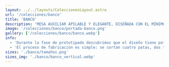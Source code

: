 ```yaml
---
layout: ../../layouts/ColeccionesLayout.astro
url: '/colecciones/banco'
title: 'BANCO'
description: 'MESA AUXILIAR APILABLE Y ELEGANTE, DISEÑADA CON EL MÍNIMO MATERIAL Y PEGAMENTO, UTILIZANDO JUNTAS MECÁNICAS FÁCILES DE ENSAMBLAR Y DESMONTAR PARA FACILITAR SU MANTENIMIENTO. PENSADA PARA COLOCAR BEBIDAS U OBJETOS QUE ESTORBEN EN LA MESA DE JUEGO, Y QUE PUEDA APILARSE FÁCILMENTE PARA UN ALMACENAMIENTO PRÁCTICO.'
image: '/colecciones/banco/portada-banco.png'
gallery: ['/colecciones/banco/banco.webp']
info:
  - 'Durante la fase de prototipado descubrimos que el diseño tiene potencial multifuncional. Con pequeños ajustes puede convertirse fácilmente en un banco; con modificaciones adicionales, puede transformarse en una periquera, una mesa de centro o incluso un mueble de cocina.'
  - 'El proceso de fabricación es simple: se cortan cuatro patas, dos travesaños y una cubierta. Todas las piezas se boleán, se lijan y se ensamblan. Finalmente, se aseguran con pernos de madera, logrando una estructura estable y resistente.'
sizes: './banco/tamaños.png'
sizes_img: './banco/banco_vertical.webp'
---
```

